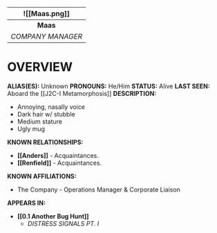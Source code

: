 
|   ![[Maas.png]]   |
| :---------------: |
|     **Maas**      |
| *COMPANY MANAGER* |

# **OVERVIEW**
**ALIAS(ES):** Unknown
**PRONOUNS:** He/Him
**STATUS:** Alive
**LAST SEEN:** Aboard the [[J2C-I Metamorphosis]]
**DESCRIPTION:**
- Annoying, nasally voice
- Dark hair w/ stubble
- Medium stature
- Ugly mug

**KNOWN RELATIONSHIPS:**
- **[[Anders]]** - Acquaintances.
- **[[Renfield]]** - Acquaintances.

**KNOWN AFFILIATIONS:**
- The Company - Operations Manager & Corporate Liaison

**APPEARS IN:**
- **[[0.1 Another Bug Hunt]]**
   - *DISTRESS SIGNALS PT. I*
